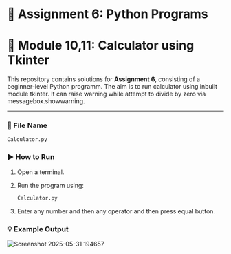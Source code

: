 # 🐍 Assignment 6: Python Programs
# 📖 Module 10,11: Calculator using Tkinter

This repository contains solutions for **Assignment 6**, consisting of a beginner-level Python programm. The aim is to run calculator using inbuilt module tkinter. It can raise warning while attempt to divide by zero via messagebox.showwarning.

---

### 📄 File Name

`Calculator.py`

### ▶️ How to Run

1. Open a terminal.
2. Run the program using:

   ```bash
   Calculator.py
   ```
3. Enter any number and then any operator and then press equal button.
   

### 💡 Example Output

![Screenshot 2025-05-31 194657](https://github.com/user-attachments/assets/173b555e-e06a-452c-b988-383233bb6925)

